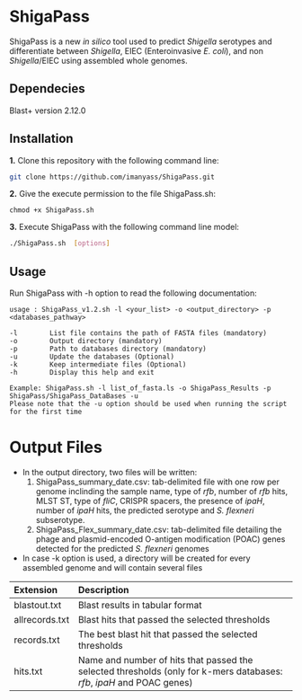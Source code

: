 # ShigaPass 

ShigaPass is a new *in silico* tool used to predict *Shigella* serotypes and differentiate between *Shigella*, EIEC (Enteroinvasive *E. coli*), and non *Shigella*/EIEC using assembled whole genomes.

## Dependecies
Blast+ version 2.12.0
## Installation
**1.** Clone this repository with the following command line:
```sh
git clone https://github.com/imanyass/ShigaPass.git
```
**2.** Give the execute permission to the file ShigaPass.sh:
```
chmod +x ShigaPass.sh
```
**3.** Execute ShigaPass  with the following command line model:
```sh
./ShigaPass.sh  [options]
```
## Usage 
Run ShigaPass with -h option to read the following documentation:
````
usage : ShigaPass_v1.2.sh -l <your_list> -o <output_directory> -p <databases_pathway>

-l        List file contains the path of FASTA files (mandatory)
-o        Output directory (mandatory)
-p        Path to databases directory (mandatory)
-u        Update the databases (Optional)
-k        Keep intermediate files (Optional)
-h        Display this help and exit

Example: ShigaPass.sh -l list_of_fasta.ls -o ShigaPass_Results -p ShigaPass/ShigaPass_DataBases -u
Please note that the -u option should be used when running the script for the first time
````

# Output Files
* In the output directory, two files will be written:
  1. ShigaPass_summary_date.csv: tab-delimited file with one row per genome inclinding the sample name, type of *rfb*, number of *rfb* hits, MLST ST, type of *fliC*, CRISPR spacers, the presence of *ipaH*, number of *ipaH* hits, the predicted serotype and *S. flexneri* subserotype.
  2. ShigaPass_Flex_summary_date.csv: tab-delimited file detailing the phage and plasmid-encoded O-antigen modification (POAC) genes detected for the predicted *S. flexneri* genomes
 * In case -k option is used, a directory will be created for every assembled genome and will contain several files
 
| Extension       | Description |
| :------------- |:-------------| 
|blastout.txt  |Blast results in tabular format|
|allrecords.txt     |Blast hits that passed the selected thresholds| 
|records.txt     |The best blast hit that passed the selected thresholds| 
|hits.txt     |Name and number of hits that passed the selected thresholds (only for k-mers databases: *rfb*, *ipaH* and POAC genes)| 

